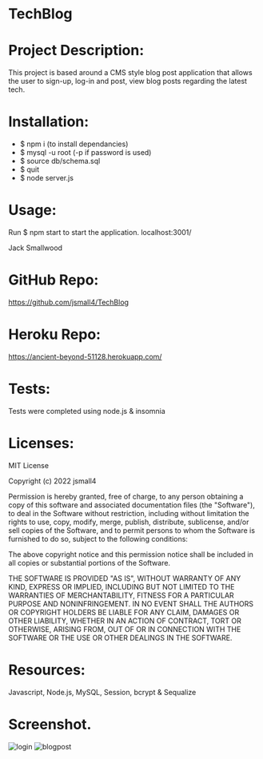 # TechBlog

# Project Description:

This project is based around a CMS style blog post application that allows the user to sign-up, log-in and post, view blog posts regarding the latest tech.

# Installation:

- $ npm i (to install dependancies)
- $ mysql -u root (-p if password is used)
- $ source db/schema.sql
- $ quit
- $ node server.js

# Usage:

Run $ npm start to start the application. localhost:3001/

Jack Smallwood

# GitHub Repo:

https://github.com/jsmall4/TechBlog

# Heroku Repo:

https://ancient-beyond-51128.herokuapp.com/

# Tests:

Tests were completed using node.js & insomnia

# Licenses:

MIT License

Copyright (c) 2022 jsmall4

Permission is hereby granted, free of charge, to any person obtaining a copy
of this software and associated documentation files (the "Software"), to deal
in the Software without restriction, including without limitation the rights
to use, copy, modify, merge, publish, distribute, sublicense, and/or sell
copies of the Software, and to permit persons to whom the Software is
furnished to do so, subject to the following conditions:

The above copyright notice and this permission notice shall be included in all
copies or substantial portions of the Software.

THE SOFTWARE IS PROVIDED "AS IS", WITHOUT WARRANTY OF ANY KIND, EXPRESS OR
IMPLIED, INCLUDING BUT NOT LIMITED TO THE WARRANTIES OF MERCHANTABILITY,
FITNESS FOR A PARTICULAR PURPOSE AND NONINFRINGEMENT. IN NO EVENT SHALL THE
AUTHORS OR COPYRIGHT HOLDERS BE LIABLE FOR ANY CLAIM, DAMAGES OR OTHER
LIABILITY, WHETHER IN AN ACTION OF CONTRACT, TORT OR OTHERWISE, ARISING FROM,
OUT OF OR IN CONNECTION WITH THE SOFTWARE OR THE USE OR OTHER DEALINGS IN THE
SOFTWARE.

# Resources:

Javascript, Node.js, MySQL, Session, bcrypt & Sequalize

# Screenshot.

![login](https://user-images.githubusercontent.com/64646369/194756956-b007d3c1-f252-4227-b3e4-b53893c9893c.png)
![blogpost](https://user-images.githubusercontent.com/64646369/194756957-74bb8d36-1588-4ed5-84da-e965ce083d53.png)
